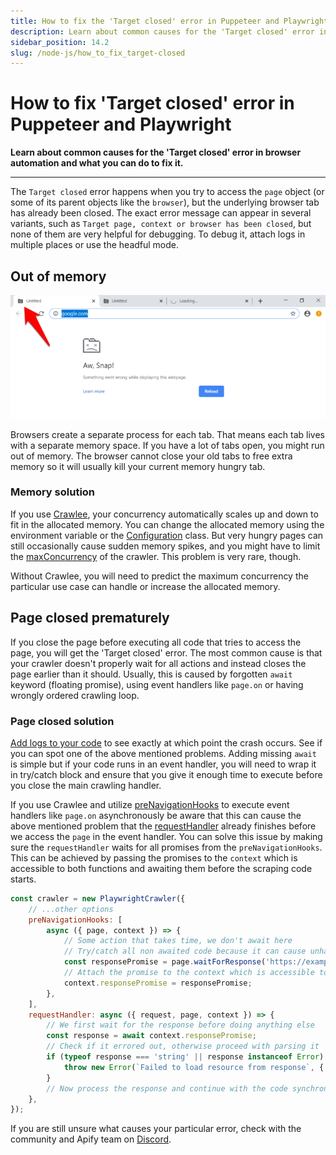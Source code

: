 ```yaml
---
title: How to fix the 'Target closed' error in Puppeteer and Playwright
description: Learn about common causes for the 'Target closed' error in your browser automation workflow and what you can do to fix it.
sidebar_position: 14.2
slug: /node-js/how_to_fix_target-closed
---
```


# How to fix 'Target closed' error in Puppeteer and Playwright

**Learn about common causes for the 'Target closed' error in browser automation and what you can do to fix it.**

---

The `Target closed` error happens when you try to access the `page` object (or some of its parent objects like the `browser`), but the underlying browser tab has already been closed. The exact error message can appear in several variants, such as `Target page, context or browser has been closed`, but none of them are very helpful for debugging. To debug it, attach logs in multiple places or use the headful mode.

## Out of memory

![Chrome crashed tab](./images/chrome-crashed-tab.png)

Browsers create a separate process for each tab. That means each tab lives with a separate memory space. If you have a lot of tabs open, you might run out of memory. The browser cannot close your old tabs to free extra memory so it will usually kill your current memory hungry tab.

### Memory solution

If you use [Crawlee](https://crawlee.dev/), your concurrency automatically scales up and down to fit in the allocated memory. You can change the allocated memory using the environment variable or the [Configuration](https://crawlee.dev/docs/guides/configuration) class. But very hungry pages can still occasionally cause sudden memory spikes, and you might have to limit the [maxConcurrency](https://crawlee.dev/docs/guides/scaling-crawlers#minconcurrency-and-maxconcurrency) of the crawler. This problem is very rare, though.

Without Crawlee, you will need to predict the maximum concurrency the particular use case can handle or increase the allocated memory.

## Page closed prematurely

If you close the page before executing all code that tries to access the page, you will get the 'Target closed' error. The most common cause is that your crawler doesn't properly wait for all actions and instead closes the page earlier than it should. Usually, this is caused by forgotten `await` keyword (floating promise), using event handlers like `page.on` or having wrongly ordered crawling loop.

### Page closed solution

[Add logs to your code](https://docs.apify.com/academy/node-js/analyzing-pages-and-fixing-errors) to see exactly at which point the crash occurs. See if you can spot one of the above mentioned problems. Adding missing `await` is simple but if your code runs in an event handler, you will need to wrap it in try/catch block and ensure that you give it enough time to execute before you close the main crawling handler.

If you use Crawlee and utilize [preNavigationHooks](https://crawlee.dev/api/playwright-crawler/interface/PlaywrightCrawlerOptions#preNavigationHooks) to execute event handlers like `page.on` asynchronously be aware that this can cause the above mentioned problem that the [requestHandler](https://crawlee.dev/api/playwright-crawler/interface/PlaywrightCrawlerOptions#requestHandler) already finishes before we access the `page` in the event handler. You can solve this issue by making sure the `requestHandler` waits for all promises from the `preNavigationHooks`. This can be achieved by passing the promises to the `context` which is accessible to both functions and awaiting them before the scraping code starts.

```js
const crawler = new PlaywrightCrawler({
    // ...other options
    preNavigationHooks: [
        async ({ page, context }) => {
            // Some action that takes time, we don't await here
            // Try/catch all non awaited code because it can cause unhandled rejection which crashes the whole process
            const responsePromise = page.waitForResponse('https://example.com/resource').catch((e) => e);
            // Attach the promise to the context which is accessible to requestHandler
            context.responsePromise = responsePromise;
        },
    ],
    requestHandler: async ({ request, page, context }) => {
        // We first wait for the response before doing anything else
        const response = await context.responsePromise;
        // Check if it errored out, otherwise proceed with parsing it
        if (typeof response === 'string' || response instanceof Error) {
            throw new Error(`Failed to load resource from response`, { cause: response });
        }
        // Now process the response and continue with the code synchronously
    },
});
```

If you are still unsure what causes your particular error, check with the community and Apify team on [Discord](https://discord.com/invite/jyEM2PRvMU).

